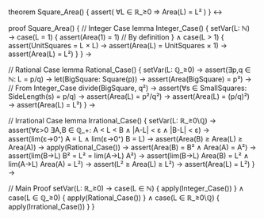 theorem Square_Area() {
  assert(
    ∀L ∈ ℝ_≥0 ⇒ Area(L) = L²
  )
} ↔

proof Square_Area() {
  // Integer Case
  lemma Integer_Case() {
    setVar(L: ℕ) →
    case(L = 1) {
      assert(Area(1) = 1) // By definition
    } ∧
    case(L > 1) {
      assert(UnitSquares = L × L) →
      assert(Area(L) = UnitSquares × 1) →
      assert(Area(L) = L²)
    }
  } →

  // Rational Case
  lemma Rational_Case() {
    setVar(L: ℚ_≥0) →
    assert(∃p,q ∈ ℕ: L = p/q) →
    let(BigSquare: Square(p)) →
    assert(Area(BigSquare) = p²) → // From Integer_Case
    divide(BigSquare, q²) →
    assert(∀s ∈ SmallSquares: SideLength(s) = p/q) →
    assert(Area(L) = p²/q²) →
    assert(Area(L) = (p/q)²) →
    assert(Area(L) = L²)
  } →

  // Irrational Case
  lemma Irrational_Case() {
    setVar(L: ℝ_≥0\ℚ) →
    assert(∀ε>0 ∃A,B ∈ ℚ_+: A < L < B ∧ |A-L| < ε ∧ |B-L| < ε) →
    assert(lim(ε→0⁺) A = L ∧ lim(ε→0⁺) B = L) →
    assert(Area(B) ≥ Area(L) ≥ Area(A)) →
    apply(Rational_Case()) →
    assert(Area(B) = B² ∧ Area(A) = A²) →
    assert(lim(B→L) B² = L² = lim(A→L) A²) →
    assert(lim(B→L) Area(B) = L² ∧ lim(A→L) Area(A) = L²) →
    assert(L² ≥ Area(L) ≥ L²) →
    assert(Area(L) = L²)
  } →

  // Main Proof
  setVar(L: ℝ_≥0) →
  case(L ∈ ℕ) {
    apply(Integer_Case())
  } ∧
  case(L ∈ ℚ_≥0) {
    apply(Rational_Case())
  } ∧
  case(L ∈ ℝ_≥0\ℚ) {
    apply(Irrational_Case())
  }
}